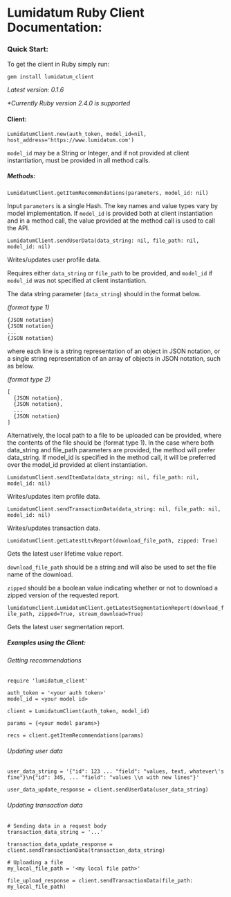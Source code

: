 # Lumidatum Ruby Client Documentation:

### Quick Start:

To get the client in Ruby simply run:

`gem install lumidatum_client`

<i>Latest version: 0.1.6</i>

<i>*Currently Ruby version 2.4.0 is supported</i>

#### Client:

`LumidatumClient.new(auth_token, model_id=nil, host_address='https://www.lumidatum.com')`

`model_id` may be a String or Integer, and if not provided at client instantiation, must be provided in all method calls.

##### Methods:

`LumidatumClient.getItemRecommendations(parameters, model_id: nil)`

Input `parameters` is a single Hash. The key names and value types vary by model implementation. If `model_id` is provided both at client instantiation and in a method call, the value provided at the method call is used to call the API.

`LumidatumClient.sendUserData(data_string: nil, file_path: nil, model_id: nil)`

Writes/updates user profile data.

Requires either `data_string` or `file_path` to be provided, and `model_id` if `model_id` was not specified at client instantiation.

The data string parameter (`data_string`) should in the format below.

<i>(format type 1)</i>
```
{JSON notation}
{JSON notation}
...
{JSON notation}
```

where each line is a string representation of an object in JSON notation, or a single string representation of an array of objects in JSON notation, such as below.

<i>(format type 2)</i>
```
[
  {JSON notation},
  {JSON notation},
  ...
  {JSON notation}
]
```
Alternatively, the local path to a file to be uploaded can be provided, where the contents of the file should be (format type 1). In the case where both data_string and file_path parameters are provided, the method will prefer data_string. If model_id is specified in the method call, it will be preferred over the model_id provided at client instantiation.

`LumidatumClient.sendItemData(data_string: nil, file_path: nil, model_id: nil)`

Writes/updates item profile data.

`LumidatumClient.sendTransactionData(data_string: nil, file_path: nil, model_id: nil)`

Writes/updates transaction data.

`LumidatumClient.getLatestLtvReport(download_file_path, zipped: True)`

Gets the latest user lifetime value report.

`download_file_path` should be a string and will also be used to set the file name of the download.

`zipped` should be a boolean value indicating whether or not to download a zipped version of the requested report.

`lumidatumclient.LumidatumClient.getLatestSegmentationReport(download_file_path, zipped=True, stream_download=True)`

Gets the latest user segmentation report.

##### Examples using the Client:

###### Getting recommendations

```
require 'lumidatum_client'

auth_token = '<your auth token>'
model_id = <your model id>

client = LumidatumClient(auth_token, model_id)

params = {<your model params>}

recs = client.getItemRecommendations(params)
```

###### Updating user data

```
user_data_string = '{"id": 123 ... "field": "values, text, whatever\'s fine"}\n{"id": 345, ... "field": "values \\n with new lines"}'

user_data_update_response = client.sendUserData(user_data_string)
```

###### Updating transaction data

```
# Sending data in a request body
transaction_data_string = '...'

transaction_data_update_response = client.sendTransactionData(transaction_data_string)

# Uploading a file
my_local_file_path = '<my local file path>'

file_upload_response = client.sendTransactionData(file_path: my_local_file_path)
```
